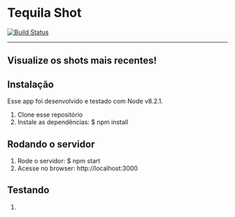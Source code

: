 Tequila Shot
=============
[![Build Status](https://travis-ci.org/l31rb4g/tequilashot.svg?branch=master)](https://travis-ci.org/l31rb4g/tequilashot)

----------
Visualize os shots mais recentes!
----------


Instalação
-----------
Esse app foi desenvolvido e testado com Node v8.2.1.

1. Clone esse repositório
2. Instale as dependências: $ npm install


Rodando o servidor
-----------
1. Rode o servidor: $ npm start
2. Acesse no browser: http://localhost:3000


Testando
-----------
1.